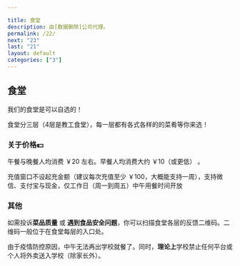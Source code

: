 ```yaml
---

title: 食堂
description: 由[数据删除]公司代理。
permalink: /22/
next: "23"
last: "21"
layout: default
categories: ["3"]
---
```



## 食堂

我们的食堂是可以自选的！

食堂分三层（4层是教工食堂），每一层都有各式各样的的菜肴等你来选！

### 关于价格💵
午餐与晚餐人均消费 ￥20 左右。早餐人均消费大约 ￥10（或更低） 。

<!-- 然而性价比并不怎么好，味道请自行评判 -->

充值窗口不设起充金额（建议每次充值至少 ￥100，大概能支持一周），支持微信、支付宝与现金，仅工作日（周一到周五）中午用餐时间开放

### 其他
如需投诉**菜品质量** 或 **遇到食品安全问题**，你可以扫描食堂各层的反馈二维码。二维码一般位于在食堂每层的入口处。  

由于疫情防控原因，中午无法再出学校就餐了。同时，**理论上**学校禁止任何平台或个人将外卖送入学校（除家长外）。

